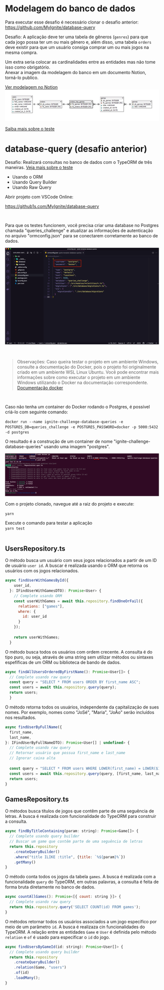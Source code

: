 # Modelagem do banco de dados

Para executar esse desafio é necessário clonar o desafio anterior: https://github.com/MyIgnite/database-query

Desafio: A aplicação deve ter uma tabela de gêneros (`genres`) para que cada jogo possa ter um ou mais gênero e, além disso, uma tabela `orders` deve existir para que um usuário consiga comprar um ou mais jogos na mesma compra.

Um extra seria colocar as cardinalidades entre as entidades mas não tome isso como obrigatório. </br>
Anexar a imagem da modelagem do banco em um documento Notion, torná-lo publico.

[Ver modelagem no Notion](https://renanmms.notion.site/Desafio-02-Modelagem-do-banco-de-dados-a7e2677a0b2c42dda1dcd813da4c04c1)
![Modelagem](./Chapter%20III%20-%20Desafio%20-%20Modelagem%20do%20banco%20de%20dados.png "Modelagem")

[Saiba mais sobre o teste](https://renanmms.notion.site/Desafio-02-Modelagem-do-banco-de-dados-a7e2677a0b2c42dda1dcd813da4c04c1)


# database-query (desafio anterior)
Desafio: Realizará consultas no banco de dados com o TypeORM de três maneiras.
[Veja mais sobre o teste](https://renanmms.notion.site/Desafio-01-Database-Queries-46f62b51020742ddbbb18945e6f7a6c4)

- Usando o ORM
- Usando Query Builder
- Usando Raw Query

Abrir projeto com VSCode Online:

https://github1s.com/MyIgnite/database-query

<br/>

Para que os testes funcionem, você precisa criar uma database no Postgres chamada "queries_challenge" e atualizar as informações de autenticação no arquivo "ormconfig.json" para se conectarem corretamente ao banco de dados.

![ormconfig.json](/image.png "ormconfig.json")

<br/>

> Observações: Caso queira testar o projeto em um ambiente Windows, consulte a documentação do Docker, pois o projeto foi originalmente criado em um ambiente WSL Linux Ubuntu. Você pode encontrar mais informações sobre como executar o projeto em um ambiente Windows utilizando o Docker na documentação correspondente. [Documentação docker](https://docs.docker.com/) 

<br/>

Caso não tenha um container do Docker rodando o Postgres, é possível criá-lo com seguinte comando:

`docker run --name ignite-challenge-database-queries -e POSTGRES_DB=queries_challenge -e POSTGRES_PASSWORD=docker -p 5000:5432 -d postgres`

O resultado é a construção de um container de nome "ignite-challenge-database-queries" usando uma imagem "postgres".

![ormconfig.json](/terminal.png "ormconfig.json")

Com o projeto clonado, navegue até a raiz do projeto e execute:</br>

`yarn` </br>

Execute o comando para testar a aplicação </br>
`yarn test` </br> </br>


## UsersRepository.ts

O método busca um usuário com seus jogos relacionados a partir de um ID de usuário `user id`. A buscar é realizada usando o ORM que retorna os usuários com os jogos relacionados. 

```js
async findUserWithGamesById({
    user_id,
  }: IFindUserWithGamesDTO): Promise<User> {
    // Complete usando ORM
    const userWithGames = await this.repository.findOneOrFail({
      relations: ["games"],
      where: {
        id: user_id
      }
    });

    return userWithGames;
  }
```

O método busca todos os usuários com ordem crecente.
A consulta é do tipo puro, ou seja, através de uma string sem utilizar métodos ou sintaxes espefíficas de um ORM ou biblioteca de bando de dados.

```js
async findAllUsersOrderedByFirstName(): Promise<User[]> {
  // Complete usando raw query
  const query = "SELECT * FROM users ORDER BY first_name ASC";
  const users = await this.repository.query(query);
  return users;
  }
```

O método retorna todos os usuários, independente da capitalização de sues nomes.
Por exemplo, nomes como "JoSé", "Maria", "JoÃo" serão incluídos nos resultados.

```js
async findUserByFullName({
  first_name,
  last_name,
}: IFindUserByFullNameDTO): Promise<User[] | undefined> {
  // Complete usando raw query
  // Retornar usuário que possua first_name e last_name
  // Ignorar caixa alta

  const query = "SELECT * FROM users WHERE LOWER(first_name) = LOWER($1) AND LOWER(last_name) = LOWER($2)";
  const users = await this.repository.query(query, [first_name, last_name])
  return users; 
}
```

## GamesRepository.ts

O métodos busca títulos de jogos que contêm parte de uma seguência de letras.
A busca é realizada com funcionalidade do TypeORM para construir a consulta.

```js
async findByTitleContaining(param: string): Promise<Game[]> {
  // Complete usando query builder
  // Buscar um game que contêm parte de uma seguência de letras
  return this.repository
    .createQueryBuilder()
    .where("title ILIKE :title", {title: `%${param}%`})
    .getMany()
}
```

O método conta todos os jogos da tabela `games`.
A busca é realizada com a funcionalidade `query` do TypeORM, em outras palavras, a consulta é feita de forma bruta diretamente no banco de dados.

```js
async countAllGames(): Promise<[{ count: string }]> {
  // Complete usando raw query
  return this.repository.query('SELECT COUNT(id) FROM games'); 
}
```

O métodos retornar todos os usuários associados a um jogo específico por meio de um parâmetro `id`.
A busca é realizaza cin funcionalidades do TypeORM. A relação entre as entidades `Game` e `User` é definida pelo método `relation` e `of` é usado para especificar o `id` do jogo.

```js
async findUsersByGameId(id: string): Promise<User[]> {
  // Complete usando query builder
  return this.repository
    .createQueryBuilder()
    .relation(Game, "users")
    .of(id)
    .loadMany();
}
```
